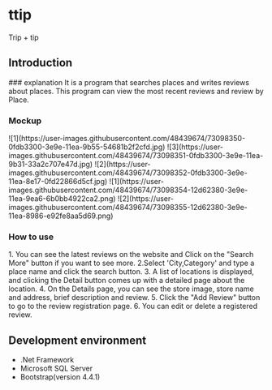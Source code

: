 # ttip
Trip + tip

## Introduction
</hr>
### explanation
</hr>
It is a program that searches places and writes reviews about places.
This program can view the most recent reviews and review by Place.

### Mockup
</hr>
![1](https://user-images.githubusercontent.com/48439674/73098350-0fdb3300-3e9e-11ea-9b55-54681b2f2cfd.jpg)
![3](https://user-images.githubusercontent.com/48439674/73098351-0fdb3300-3e9e-11ea-9b31-33a2c707e47d.jpg)
![2](https://user-images.githubusercontent.com/48439674/73098352-0fdb3300-3e9e-11ea-8e17-0fd22866d5cf.jpg)
![1](https://user-images.githubusercontent.com/48439674/73098354-12d62380-3e9e-11ea-9ea6-6b0bb4922ca2.png)
![2](https://user-images.githubusercontent.com/48439674/73098355-12d62380-3e9e-11ea-8986-e92fe8aa5d69.png)

### How to use
</hr>
1. You can see the latest reviews on the website and Click on the "Search More" button if you want to see more.
2.Select 'City,Category' and type a place name and click the search button.
3. A list of locations is displayed, and clicking the Detail button comes up with a detailed page about the location.
4. On the Details page, you can see the store image, store name and address, brief description and review.
5. Click the "Add Review" button to go to the review registration page.
6. You can edit or delete a registered review.
</hr>

## Development environment
</hr>
<ul>
  <li>.Net Framework
  <li>Microsoft SQL Server
  <li>Bootstrap(version 4.4.1)
</ul>
